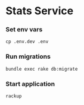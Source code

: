 # Stats Service

### Set env vars

`cp .env.dev .env`

### Run migrations

`bundle exec rake db:migrate`

### Start application

`rackup`